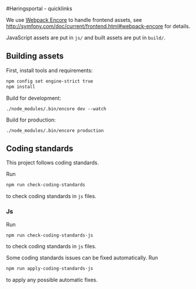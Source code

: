 #Høringsportal - quicklinks

We use [Webpack
Encore](http://symfony.com/doc/current/frontend.html#webpack-encore)
to handle frontend assets, see
http://symfony.com/doc/current/frontend.html#webpack-encore for
details.


JavaScript assets are put in `js/` and built assets are put in `build/`.

## Building assets

First, install tools and requirements:

```sh
npm config set engine-strict true
npm install
```

Build for development:

```
./node_modules/.bin/encore dev --watch
```

Build for production:

```
./node_modules/.bin/encore production
```

## Coding standards

This project follows coding standards.

Run

```sh
npm run check-coding-standards
```

to check coding standards in `js` files.

### Js

Run

```sh
npm run check-coding-standards-js
```

to check coding standards in `js` files.

Some coding standards issues can be fixed automatically. Run

```sh
npm run apply-coding-standards-js
```

to apply any possible automatic fixes.
